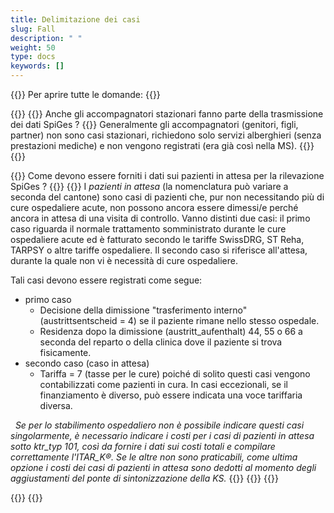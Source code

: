 ```yaml
---
title: Delimitazione dei casi
slug: Fall
description: " "
weight: 50
type: docs
keywords: []
---
```


{{<faqBlock>}}
Per aprire tutte le domande: {{<collapsibleGroupCommand groupId="Fall">}}

{{<numberedList>}}
{{<listItem>}} <!--DeepL-->
Anche gli accompagnatori stazionari fanno parte della trasmissione dei dati SpiGes ?
{{<collapsibleBlock groupId="Fall">}}
Generalmente gli accompagnatori (genitori, figli, partner) non sono casi stazionari, richiedono solo servizi alberghieri (senza prestazioni mediche) e non vengono registrati (era già così nella MS).
{{</collapsibleBlock>}}
{{</listItem>}}

{{<listItem>}}
Come devono essere forniti i dati sui pazienti in attesa per la rilevazione SpiGes ?
{{<collapsibleBlock groupId="Fall">}}
{{<markdown>}}
I *pazienti in attesa* (la nomenclatura può variare a seconda del cantone) sono casi di pazienti che, pur non necessitando più di cure ospedaliere acute, non possono ancora essere dimessi/e perché ancora in attesa di una visita di controllo. Vanno distinti due casi: il primo caso riguarda il normale trattamento somministrato durante le cure ospedaliere acute ed è fatturato secondo le tariffe SwissDRG, ST Reha, TARPSY o altre tariffe ospedaliere. Il secondo caso si riferisce all'attesa, durante la quale non vi è necessità di cure ospedaliere.  

Tali casi devono essere registrati come segue:

- primo caso
    - Decisione della dimissione "trasferimento interno" (austrittsentscheid = 4) se il paziente rimane nello stesso ospedale.
    - Residenza dopo la dimissione (austritt_aufenthalt) 44, 55 o 66 a seconda del reparto o della clinica dove il paziente si trova fisicamente.
- secondo caso (caso in attesa)
    - Tariffa = 7 (tasse per le cure) poiché di solito questi casi vengono contabilizzati come pazienti in cura. In casi eccezionali, se il finanziamento è diverso, può essere indicata una voce tariffaria diversa.  

&nbsp;
*Se per lo stabilimento ospedaliero non è possibile indicare questi casi singolarmente, è necessario indicare i costi per i casi di pazienti in attesa sotto ktr_typ 101, così da fornire i dati sui costi totali e compilare correttamente l'ITAR_K®. Se le altre non sono praticabili, come ultima opzione i costi dei casi di pazienti in attesa sono dedotti al momento degli aggiustamenti del ponte di sintonizzazione della KS.*
{{</markdown>}}
{{</collapsibleBlock>}}
{{</listItem>}}

{{</numberedList>}}
{{</faqBlock>}}
